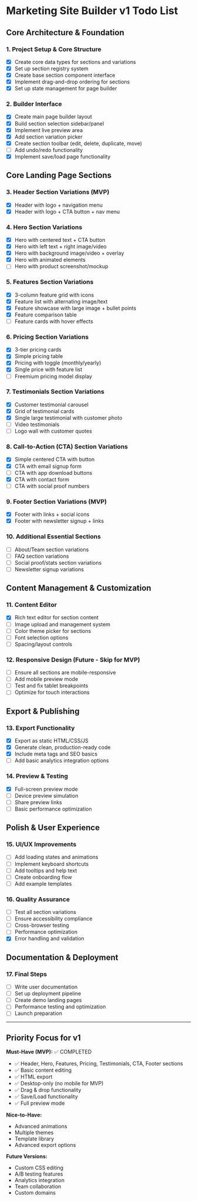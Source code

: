 # Marketing Site Builder v1 Todo List

## Core Architecture & Foundation

### 1. Project Setup & Core Structure
- [x] Create core data types for sections and variations
- [x] Set up section registry system
- [x] Create base section component interface
- [x] Implement drag-and-drop ordering for sections
- [x] Set up state management for page builder

### 2. Builder Interface
- [x] Create main page builder layout
- [x] Build section selection sidebar/panel
- [x] Implement live preview area
- [x] Add section variation picker
- [x] Create section toolbar (edit, delete, duplicate, move)
- [ ] Add undo/redo functionality
- [x] Implement save/load page functionality

## Core Landing Page Sections

### 3. Header Section Variations (MVP)
- [x] Header with logo + navigation menu
- [x] Header with logo + CTA button + nav menu

### 4. Hero Section Variations
- [x] Hero with centered text + CTA button
- [x] Hero with left text + right image/video
- [x] Hero with background image/video + overlay
- [x] Hero with animated elements
- [ ] Hero with product screenshot/mockup

### 5. Features Section Variations
- [x] 3-column feature grid with icons
- [x] Feature list with alternating image/text
- [x] Feature showcase with large image + bullet points
- [x] Feature comparison table
- [ ] Feature cards with hover effects

### 6. Pricing Section Variations
- [x] 3-tier pricing cards
- [x] Simple pricing table
- [x] Pricing with toggle (monthly/yearly)
- [x] Single price with feature list
- [ ] Freemium pricing model display

### 7. Testimonials Section Variations
- [x] Customer testimonial carousel
- [x] Grid of testimonial cards
- [x] Single large testimonial with customer photo
- [ ] Video testimonials
- [ ] Logo wall with customer quotes

### 8. Call-to-Action (CTA) Section Variations
- [x] Simple centered CTA with button
- [x] CTA with email signup form
- [ ] CTA with app download buttons
- [x] CTA with contact form
- [ ] CTA with social proof numbers

### 9. Footer Section Variations (MVP)
- [x] Footer with links + social icons
- [x] Footer with newsletter signup + links

### 10. Additional Essential Sections
- [ ] About/Team section variations
- [ ] FAQ section variations
- [ ] Social proof/stats section variations
- [ ] Newsletter signup variations

## Content Management & Customization

### 11. Content Editor
- [x] Rich text editor for section content
- [ ] Image upload and management system
- [ ] Color theme picker for sections
- [ ] Font selection options
- [ ] Spacing/layout controls

### 12. Responsive Design (Future - Skip for MVP)
- [ ] Ensure all sections are mobile-responsive
- [ ] Add mobile preview mode
- [ ] Test and fix tablet breakpoints
- [ ] Optimize for touch interactions

## Export & Publishing

### 13. Export Functionality
- [x] Export as static HTML/CSS/JS
- [x] Generate clean, production-ready code
- [x] Include meta tags and SEO basics
- [ ] Add basic analytics integration options

### 14. Preview & Testing
- [x] Full-screen preview mode
- [ ] Device preview simulation
- [ ] Share preview links
- [ ] Basic performance optimization

## Polish & User Experience

### 15. UI/UX Improvements
- [ ] Add loading states and animations
- [ ] Implement keyboard shortcuts
- [ ] Add tooltips and help text
- [ ] Create onboarding flow
- [ ] Add example templates

### 16. Quality Assurance
- [ ] Test all section variations
- [ ] Ensure accessibility compliance
- [ ] Cross-browser testing
- [ ] Performance optimization
- [x] Error handling and validation

## Documentation & Deployment

### 17. Final Steps
- [ ] Write user documentation
- [ ] Set up deployment pipeline
- [ ] Create demo landing pages
- [ ] Performance testing and optimization
- [ ] Launch preparation

---

## Priority Focus for v1

**Must-Have (MVP):** ✅ COMPLETED
- ✅ Header, Hero, Features, Pricing, Testimonials, CTA, Footer sections
- ✅ Basic content editing
- ✅ HTML export
- ✅ Desktop-only (no mobile for MVP)
- ✅ Drag & drop functionality
- ✅ Save/Load functionality
- ✅ Full preview mode

**Nice-to-Have:**
- Advanced animations
- Multiple themes
- Template library
- Advanced export options

**Future Versions:**
- Custom CSS editing
- A/B testing features
- Analytics integration
- Team collaboration
- Custom domains